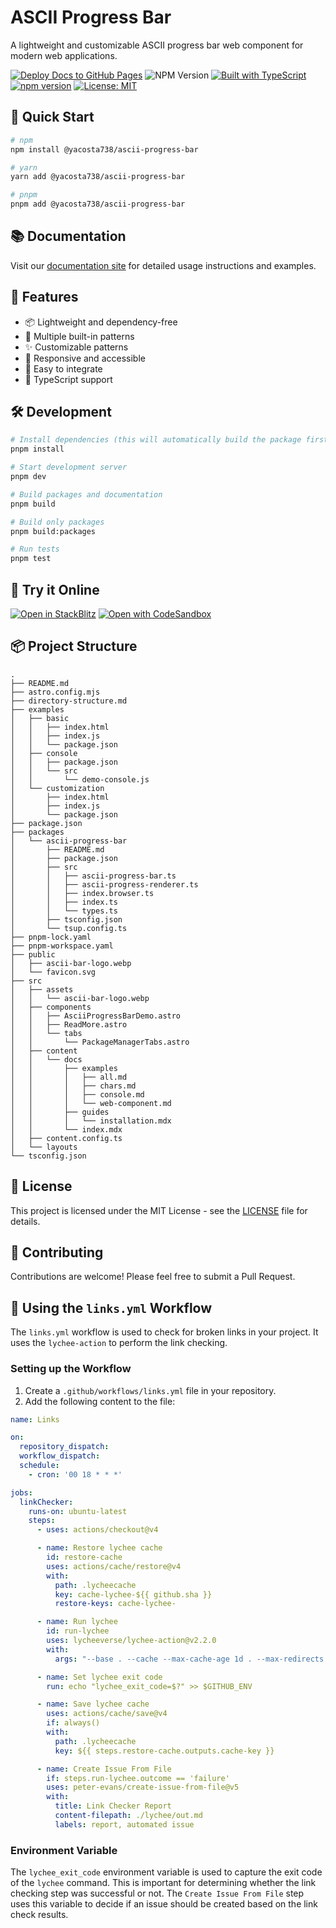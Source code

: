 # ASCII Progress Bar

A lightweight and customizable ASCII progress bar web component for modern web applications.

[![Deploy Docs to GitHub Pages](https://github.com/yacosta738/ascii-progress-bar/actions/workflows/deploy-docs.yml/badge.svg)](https://github.com/yacosta738/ascii-progress-bar/actions/workflows/deploy-docs.yml)
![NPM Version](https://img.shields.io/npm/v/@yacosta738/ascii-progress-bar)
[![Built with TypeScript](https://img.shields.io/badge/Built%20with-TypeScript-blue)](https://www.typescriptlang.org/)
[![npm version](https://badge.fury.io/js/@yacosta738%2Fascii-progress-bar.svg)](https://www.npmjs.com/package/@yacosta738/ascii-progress-bar)
[![License: MIT](https://img.shields.io/badge/License-MIT-yellow.svg)](https://opensource.org/licenses/MIT)

## 🚀 Quick Start

```bash
# npm
npm install @yacosta738/ascii-progress-bar

# yarn
yarn add @yacosta738/ascii-progress-bar

# pnpm
pnpm add @yacosta738/ascii-progress-bar
```

## 📚 Documentation

Visit our [documentation site](https://ascii-progress-bar.vercel.app) for detailed usage instructions and examples.

## 🎯 Features

- 📦 Lightweight and dependency-free
- 🎨 Multiple built-in patterns
- ✨ Customizable patterns
- 📱 Responsive and accessible
- 🔧 Easy to integrate
- 📝 TypeScript support

## 🛠️ Development

```bash
# Install dependencies (this will automatically build the package first)
pnpm install

# Start development server
pnpm dev

# Build packages and documentation
pnpm build

# Build only packages
pnpm build:packages

# Run tests
pnpm test
```

## 🧪 Try it Online

[![Open in StackBlitz](https://developer.stackblitz.com/img/open_in_stackblitz.svg)](https://stackblitz.com/github/yacosta738/ascii-progress-bar)
[![Open with CodeSandbox](https://assets.codesandbox.io/github/button-edit-lime.svg)](https://codesandbox.io/p/sandbox/github.com/yacosta738/ascii-progress-bar)

## 📦 Project Structure

```
.
├── README.md
├── astro.config.mjs
├── directory-structure.md
├── examples
│   ├── basic
│   │   ├── index.html
│   │   ├── index.js
│   │   └── package.json
│   ├── console
│   │   ├── package.json
│   │   └── src
│   │       └── demo-console.js
│   └── customization
│       ├── index.html
│       ├── index.js
│       └── package.json
├── package.json
├── packages
│   └── ascii-progress-bar
│       ├── README.md
│       ├── package.json
│       ├── src
│       │   ├── ascii-progress-bar.ts
│       │   ├── ascii-progress-renderer.ts
│       │   ├── index.browser.ts
│       │   ├── index.ts
│       │   └── types.ts
│       ├── tsconfig.json
│       └── tsup.config.ts
├── pnpm-lock.yaml
├── pnpm-workspace.yaml
├── public
│   ├── ascii-bar-logo.webp
│   └── favicon.svg
├── src
│   ├── assets
│   │   └── ascii-bar-logo.webp
│   ├── components
│   │   ├── AsciiProgressBarDemo.astro
│   │   ├── ReadMore.astro
│   │   └── tabs
│   │       └── PackageManagerTabs.astro
│   ├── content
│   │   └── docs
│   │       ├── examples
│   │       │   ├── all.md
│   │       │   ├── chars.md
│   │       │   ├── console.md
│   │       │   └── web-component.md
│   │       ├── guides
│   │       │   └── installation.mdx
│   │       └── index.mdx
│   ├── content.config.ts
│   └── layouts
└── tsconfig.json
```

## 📄 License

This project is licensed under the MIT License - see the [LICENSE](LICENSE) file for details.

## 🤝 Contributing

Contributions are welcome! Please feel free to submit a Pull Request.

## 🔗 Using the `links.yml` Workflow

The `links.yml` workflow is used to check for broken links in your project. It uses the `lychee-action` to perform the link checking.

### Setting up the Workflow

1. Create a `.github/workflows/links.yml` file in your repository.
2. Add the following content to the file:

```yaml
name: Links

on:
  repository_dispatch:
  workflow_dispatch:
  schedule:
    - cron: '00 18 * * *'

jobs:
  linkChecker:
    runs-on: ubuntu-latest
    steps:
      - uses: actions/checkout@v4

      - name: Restore lychee cache
        id: restore-cache
        uses: actions/cache/restore@v4
        with:
          path: .lycheecache
          key: cache-lychee-${{ github.sha }}
          restore-keys: cache-lychee-

      - name: Run lychee
        id: run-lychee
        uses: lycheeverse/lychee-action@v2.2.0
        with:
          args: "--base . --cache --max-cache-age 1d . --max-redirects 10 --max-retries 5 --user-agent Chrome/51.0.2704.103 Safari/537.36"

      - name: Set lychee exit code
        run: echo "lychee_exit_code=$?" >> $GITHUB_ENV

      - name: Save lychee cache
        uses: actions/cache/save@v4
        if: always()
        with:
          path: .lycheecache
          key: ${{ steps.restore-cache.outputs.cache-key }}

      - name: Create Issue From File
        if: steps.run-lychee.outcome == 'failure'
        uses: peter-evans/create-issue-from-file@v5
        with:
          title: Link Checker Report
          content-filepath: ./lychee/out.md
          labels: report, automated issue
```

### Environment Variable

The `lychee_exit_code` environment variable is used to capture the exit code of the `lychee` command. This is important for determining whether the link checking step was successful or not. The `Create Issue From File` step uses this variable to decide if an issue should be created based on the link check results.
